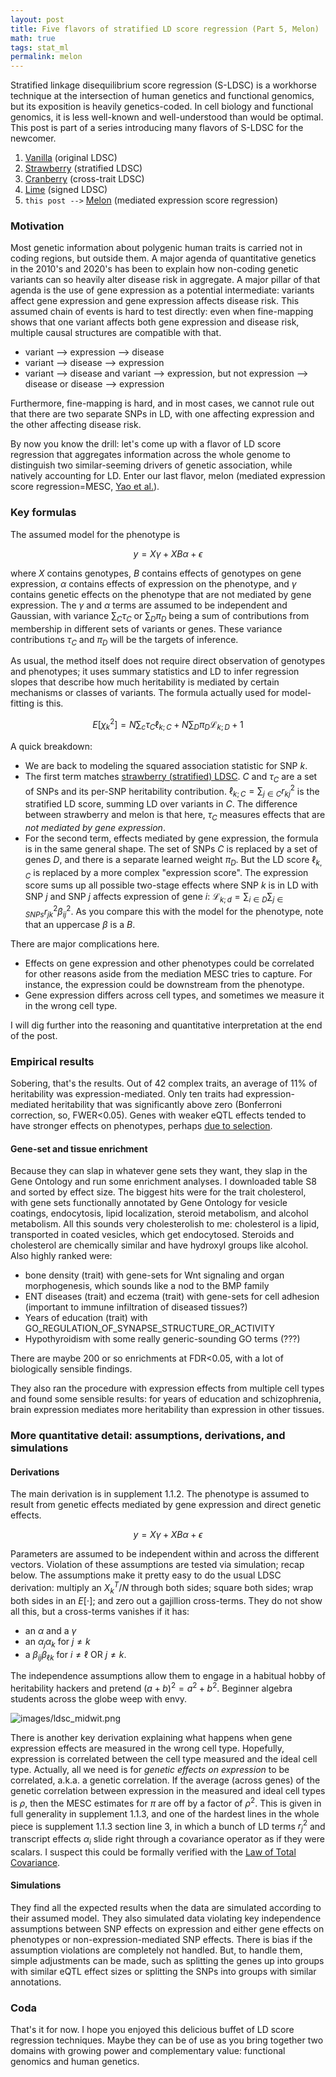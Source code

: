```yaml
---
layout: post
title: Five flavors of stratified LD score regression (Part 5, Melon)
math: true
tags: stat_ml
permalink: melon
---
```


Stratified linkage disequilibrium score regression (S-LDSC) is a workhorse technique at the intersection of human genetics and functional genomics, but its exposition is heavily genetics-coded. In cell biology and functional genomics, it is less well-known and well-understood than would be optimal. This post is part of a series introducing many flavors of S-LDSC for the newcomer. 

1. [Vanilla](vanilla) (original LDSC)
2. [Strawberry](strawberry) (stratified LDSC)
3. [Cranberry](cranberry) (cross-trait LDSC)
4. [Lime](lime) (signed LDSC)
5. `this post -->` [Melon](melon) (mediated expression score regression)

### Motivation

Most genetic information about polygenic human traits is carried not in coding regions, but outside them. A major agenda of quantitative genetics in the 2010's and 2020's has been to explain how non-coding genetic variants can so heavily alter disease risk in aggregate. A major pillar of that agenda is the use of gene expression as a potential intermediate: variants affect gene expression and gene expression affects disease risk. This assumed chain of events is hard to test directly: even when fine-mapping shows that one variant affects both gene expression and disease risk, multiple causal structures are compatible with that.

- variant --> expression --> disease
- variant --> disease --> expression
- variant --> disease and variant --> expression, but not expression --> disease or disease --> expression

Furthermore, fine-mapping is hard, and in most cases, we cannot rule out that there are two separate SNPs in LD, with one affecting expression and the other affecting disease risk.

By now you know the drill: let's come up with a flavor of LD score regression that aggregates information across the whole genome to distinguish two similar-seeming drivers of genetic association, while natively accounting for LD. Enter our last flavor, melon (mediated expression score regression=MESC, [Yao et al.](https://pmc.ncbi.nlm.nih.gov/articles/PMC7276299/)). 

### Key formulas 

The assumed model for the phenotype is 

$$y = X\gamma + XB\alpha + \epsilon$$

where $X$ contains genotypes, $B$ contains effects of genotypes on gene expression, $\alpha$ contains effects of expression on the phenotype, and $\gamma$ contains genetic effects on the phenotype that are not mediated by gene expression. The $\gamma$ and $\alpha$ terms are assumed to be independent and Gaussian, with variance $\sum_C \tau_C$ or $\sum_D \pi_D$ being a sum of contributions from membership in different sets of variants or genes. These variance contributions $\tau_C$ and $\pi_D$ will be the targets of inference. 

As usual, the method itself does not require direct observation of genotypes and phenotypes; it uses summary statistics and LD to infer regression slopes that describe how much heritability is mediated by certain mechanisms or classes of variants. The formula actually used for model-fitting is this.

$$E \left[\chi_{k}^{2}\right] = N \sum_c \tau_{C} \ell_{k ; C} + N \sum_D \pi_D \mathcal{L}_{k ; D} + 1$$

A quick breakdown: 

- We are back to modeling the squared association statistic for SNP $k$. 
- The first term matches [strawberry (stratified) LDSC](strawberry). $C$ and $\tau_C$ are a set of SNPs and its per-SNP heritability contribution. $\ell_{k ; C}=\sum_{j\in C} r_{kj}^2$ is the stratified LD score, summing LD over variants in $C$. The difference between strawberry and melon is that here, $\tau_C$ measures effects that are *not mediated by gene expression*. 
- For the second term, effects mediated by gene expression, the formula is in the same general shape. The set of SNPs $C$ is replaced by a set of genes $D$, and there is a separate learned weight $\pi_D$. But the LD score $\ell_{k,C}$ is replaced by a more complex "expression score". The expression score sums up all possible two-stage effects where SNP $k$ is in LD with SNP $j$ and SNP $j$ affects expression of gene $i$: $\mathcal{L}_{k ; d} = \sum_{i \in D} \sum_{j\in SNPs} r_{j ⁢ k}^{2} ⁢ \beta_{i ⁢ j}^{2}$. As you compare this with the model for the phenotype, note that an uppercase $\beta$ is a $B$.

There are major complications here. 

- Effects on gene expression and other phenotypes could be correlated for other reasons aside from the mediation MESC tries to capture. For instance, the expression could be downstream from the phenotype.
- Gene expression differs across cell types, and sometimes we measure it in the wrong cell type. 

I will dig further into the reasoning and quantitative interpretation at the end of the post.  

### Empirical results


Sobering, that's the results. Out of 42 complex traits, an average of 11% of heritability was expression-mediated. Only ten traits had expression-mediated heritability that was significantly above zero (Bonferroni correction, so, FWER<0.05). Genes with weaker eQTL effects tended to have stronger effects on phenotypes, perhaps [due to selection](https://pubmed.ncbi.nlm.nih.gov/37857933/).

#### Gene-set and tissue enrichment

Because they can slap in whatever gene sets they want, they slap in the Gene Ontology and run some enrichment analyses. I downloaded table S8 and sorted by effect size. The biggest hits were for the trait cholesterol, with gene sets functionally annotated by Gene Ontology for vesicle coatings, endocytosis, lipid localization, steroid metabolism, and alcohol metabolism. All this sounds very cholesterolish to me: cholesterol is a lipid, transported in coated vesicles, which get endocytosed. Steroids and cholesterol are chemically similar and have hydroxyl groups like alcohol. Also highly ranked were:

- bone density (trait) with gene-sets for Wnt signaling and organ morphogenesis, which sounds like a nod to the BMP family
- ENT diseases (trait) and eczema (trait) with gene-sets for cell adhesion (important to immune infiltration of diseased tissues?)
- Years of education (trait) with GO_REGULATION_OF_SYNAPSE_STRUCTURE_OR_ACTIVITY
- Hypothyroidism with some really generic-sounding GO terms (???)

There are maybe 200 or so enrichments at FDR<0.05, with a lot of biologically sensible findings.

They also ran the procedure with expression effects from multiple cell types and found some sensible results: for years of education and schizophrenia, brain expression mediates more heritability than expression in other tissues. 

### More quantitative detail: assumptions, derivations, and simulations

#### Derivations

The main derivation is in supplement 1.1.2. The phenotype is assumed to result from genetic effects mediated by gene expression and direct genetic effects.

$$y = X\gamma + XB\alpha + \epsilon$$

Parameters are assumed to be independent within and across the different vectors. Violation of these assumptions are tested via simulation; recap below. The assumptions make it pretty easy to do the usual LDSC derivation: multiply an $X_k^T/N$ through both sides; square both sides; wrap both sides in an $E[\cdot]$; and zero out a gajillion cross-terms. They do not show all this, but a cross-terms vanishes if it has: 

- an $\alpha$ and a $\gamma$ 
- an $\alpha_j\alpha_k$ for $j\neq k$ 
- a $\beta_{ij}\beta_{\ell k}$ for $i\neq \ell$ OR $j\neq k$.

The independence assumptions allow them to engage in a habitual hobby of heritability hackers and pretend $(a+b)^2 = a^2 + b^2$. Beginner algebra students across the globe weep with envy.

![images/ldsc_midwit.png]()

There is another key derivation explaining what happens when gene expression effects are measured in the wrong cell type. Hopefully, expression is correlated between the cell type measured and the ideal cell type. Actually, all we need is for *genetic effects on expression* to be correlated, a.k.a. a genetic correlation. If the average (across genes) of the genetic correlation between expression in the measured and ideal cell types is $\rho$, then the MESC estimates for $\pi$ are off by a factor of $\rho^2$. This is given in full generality in supplement 1.1.3, and one of the hardest lines in the whole piece is supplement 1.1.3 section line 3, in which a bunch of LD terms $r^2_j$ and transcript effects $\alpha_i$ slide right through a covariance operator as if they were scalars. I suspect this could be formally verified with the [Law of Total Covariance](https://en.wikipedia.org/wiki/Law_of_total_covariance).  

#### Simulations

They find all the expected results when the data are simulated according to their assumed model. They also simulated data violating key independence assumptions between SNP effects on expression and either gene effects on phenotypes or non-expression-mediated SNP effects. There is bias if the assumption violations are completely not handled. But, to handle them, simple adjustments can be made, such as splitting the genes up into groups with similar eQTL effect sizes or splitting the SNPs into groups with similar annotations. 

### Coda

That's it for now. I hope you enjoyed this delicious buffet of LD score regression techniques. Maybe they can be of use as you bring together two domains with growing power and complementary value: functional genomics and human genetics.

